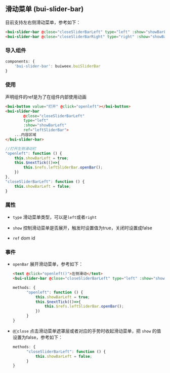 ## 滑动菜单 \(bui-slider-bar\)

目前支持左右侧滑动菜单，参考如下：

```html
<bui-slider-bar @close="closeSliderBarLeft" type="left" :show="showBarLeft" ref="leftSliderBar"></bui-slider-bar>
<bui-slider-bar @close="closeSliderBarRight" type="right" :show="showBarRight" ref="rightSliderBar"></bui-slider-bar>
```

### 导入组件

```javascript
components: {
    'bui-slider-bar': buiweex.buiSliderBar
}
```

### 使用

声明组件的ref是为了在组件内部使用动画

```html
<bui-button value="打开" @click="openleft"></bui-button>
<bui-slider-bar
        @close="closeSliderBarLeft"
        type="left"
        :show="showBarLeft"
        ref="leftSliderBar">
    ...内容区域
</bui-slider-bar>

```

```javascript
//打开左侧滑动栏
"openleft": function () {
    this.showBarLeft = true;
    this.$nextTick(()=>{
        this.$refs.leftSliderBar.openBar();
    })
},
"closeSliderBarLeft": function () {
    this.showBarLeft = false;
}
```



### 属性

* `type` 滑动菜单类型，可以是`left`或者`right`

* `show` 控制滑动菜单是否展开，触发时设置值为true，关闭时设置成false

* `ref` dom id


### 事件

* `openBar` 展开滑动菜单，参考如下：

  ```html
  <text @click="openleft()">左侧滑动</text>
  <bui-slider-bar @close="closeSliderBarLeft" type="left" :show="showBarLeft" ref="leftSliderBar"></bui-slider-bar>
  ```

  ```javascript
  methods: {
	    "openleft": function () {
	        this.showBarLeft = true;
		    this.$nextTick(()=>{
		        this.$refs.leftSliderBar.openBar();
		    })
	    }
  }
  ```

* `@close` 点击滑动菜单遮罩层或者对应的手势时收起滑动菜单，把 `show` 的值设置为false，参考如下：

  ```javascript
  methods: {
	    "closeSliderBarLeft": function () {
	        this.showBarLeft = false;
	    }
  }
  ```